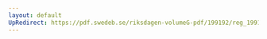 ```yaml
---
layout: default
UpRedirect: https://pdf.swedeb.se/riksdagen-volumeG-pdf/199192/reg_199192/reg_199192_0967.pdf
---
```

